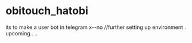 # obitouch_hatobi
its to make a user bot in telegram 
x--no
//further setting up environment .
upcoming..
..
